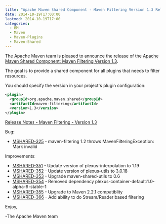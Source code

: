 ```yaml
---
title: "Apache Maven Shared Component - Maven Filtering Version 1.3 Released"
date: 2014-10-19T17:00:00
lastmod: 2014-10-19T17:00
categories:
  - BM
  - Maven
  - Maven-Plugins
  - Maven-Shared
---
```

The Apache Maven team is pleased to announce the release of the 
[Apache Maven Shared Component: Maven Filtering Version 1.3](http://maven.apache.org/shared/maven-filtering/).

The goal is to provide a shared component for all plugins that needs to filter
resources.

You should specify the version in your project's plugin configuration:

```xml
<plugin>
  <groupId>org.apache.maven.shared</groupId>
  <artifactId>maven-filtering</artifactId>
  <version>1.3</version>
</plugin>
```

<!-- more -->

[Release Notes - Maven Filtering - Version 1.3](http://jira.codehaus.org/secure/ReleaseNote.jspa?version=20184&styleName=Text&projectId=11761)

Bug:

 * [MSHARED-325](https://issues.apache.org/jira/browse/MSHARED-325) - maven-filtering 1.2 throws MavenFilteringException: Mark invalid

Improvements:

 * [MSHARED-351](https://issues.apache.org/jira/browse/MSHARED-351) - Update version of plexus-interpolation to 1.19
 * [MSHARED-352](https://issues.apache.org/jira/browse/MSHARED-352) - Update version of plexus-utils to 3.0.18
 * [MSHARED-353](https://issues.apache.org/jira/browse/MSHARED-353) - Upgrade maven-shared-utils to 0.6
 * [MSHARED-354](https://issues.apache.org/jira/browse/MSHARED-354) - Removed dependency plexus-container-default:1.0-alpha-9-stable-1
 * [MSHARED-355](https://issues.apache.org/jira/browse/MSHARED-355) - Upgrade to Maven 2.2.1 compatiblity
 * [MSHARED-366](https://issues.apache.org/jira/browse/MSHARED-366) - Add ability to do Stream/Reader based filtering

Enjoy,

-The Apache Maven team
